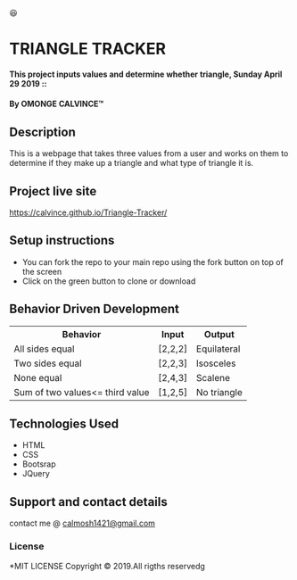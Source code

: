 :satisfied:
# TRIANGLE TRACKER
#### This project inputs values and determine whether triangle, Sunday April 29 2019 ::
#### By **OMONGE CALVINCE**&trade;

## Description
This is a webpage that takes three values from a user and works on them to determine if they make up a triangle and what type of triangle it is.
## Project live site
  https://calvince.github.io/Triangle-Tracker/
## Setup instructions
* You can fork the repo to your main repo using the fork button on top of the screen
* Click on the green button to clone or download

## Behavior Driven Development
<table>
    <tr>
      <th>Behavior</th> 
      <th>Input</th> 
      <th>Output</th>   
    </tr>
    <tr>
        <td>All sides equal</td>
        <td>[2,2,2]</td>
        <td>Equilateral</td>
    </tr>
    <tr>
        <td>Two sides equal</td>
        <td>[2,2,3]</td>
        <td>Isosceles</td>
    </tr>
    <tr>
        <td>None equal</td>
        <td>[2,4,3]</td>
        <td>Scalene</td>
    </tr>
    <tr>
        <td>Sum of two values<= third value </td>
        <td>[1,2,5]</td>
        <td>No triangle</td>
    </tr>    
</table>

## Technologies Used
* HTML
* CSS
* Bootsrap
* JQuery
## Support and contact details
contact me @ calmosh1421@gmail.com
### License
*MIT LICENSE
Copyright &copy; 2019.All rigths reservedg
  